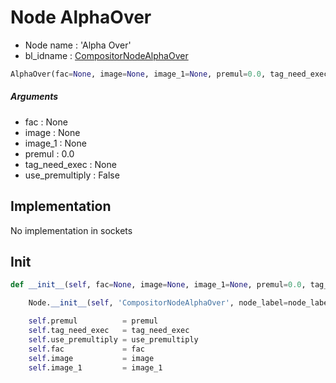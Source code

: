 # Node AlphaOver

- Node name : 'Alpha Over'
- bl_idname : [CompositorNodeAlphaOver](https://docs.blender.org/api/current/bpy.types.CompositorNodeAlphaOver.html)


``` python
AlphaOver(fac=None, image=None, image_1=None, premul=0.0, tag_need_exec=None, use_premultiply=False, node_label=None, node_color=None)
```
##### Arguments

- fac : None
- image : None
- image_1 : None
- premul : 0.0
- tag_need_exec : None
- use_premultiply : False

## Implementation

No implementation in sockets

## Init

``` python
def __init__(self, fac=None, image=None, image_1=None, premul=0.0, tag_need_exec=None, use_premultiply=False, node_label=None, node_color=None):

    Node.__init__(self, 'CompositorNodeAlphaOver', node_label=node_label, node_color=node_color)

    self.premul          = premul
    self.tag_need_exec   = tag_need_exec
    self.use_premultiply = use_premultiply
    self.fac             = fac
    self.image           = image
    self.image_1         = image_1
```
